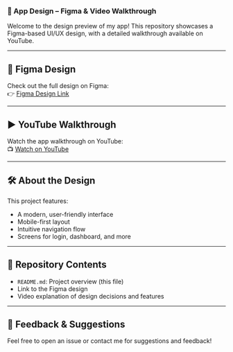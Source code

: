 
### 📱 App Design – Figma & Video Walkthrough

Welcome to the design preview of my app! This repository showcases a Figma-based UI/UX design, with a detailed walkthrough available on YouTube.

---

## 🎨 Figma Design

Check out the full design on Figma:  
👉 [Figma Design Link](https://www.figma.com/design/rR5av359AQVXfrVsrvsJP9/Untitled?node-id=5-25&t=cRWBtqb70aYvGRPo-1)

---

## ▶️ YouTube Walkthrough

Watch the app walkthrough on YouTube:  
📺 [Watch on YouTube](https://youtube.com/shorts/5HaKKuhAK1Q?feature=share)

---

## 🛠️ About the Design

This project features:
- A modern, user-friendly interface
- Mobile-first layout
- Intuitive navigation flow
- Screens for login, dashboard, and more

---

## 📂 Repository Contents

- `README.md`: Project overview (this file)
- Link to the Figma design
- Video explanation of design decisions and features

---

## 📩 Feedback & Suggestions

Feel free to open an issue or contact me for suggestions and feedback!
